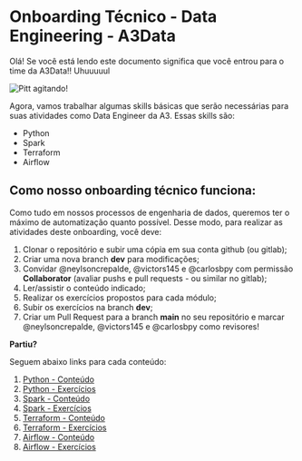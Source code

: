 # Onboarding Técnico - Data Engineering - A3Data

Olá! Se você está lendo este documento significa que você entrou para o time da A3Data!! Uhuuuuul

![Pitt agitando!](https://media.giphy.com/media/VGJPsBvlsHDyw/giphy.gif)

Agora, vamos trabalhar algumas skills básicas que serão necessárias para suas atividades como Data Engineer da A3. Essas skills são:

- Python
- Spark
- Terraform
- Airflow

## Como nosso onboarding técnico funciona:

Como tudo em nossos processos de engenharia de dados, queremos ter o máximo de automatização quanto possível. Desse modo, para realizar as atividades deste onboarding, você deve:

1) Clonar o repositório e subir uma cópia em sua conta github (ou gitlab);
2) Criar uma nova branch **dev** para modificações;
3) Convidar @neylsoncrepalde, @victors145 e @carlosbpy com permissão **Collaborator** (avaliar pushs e pull requests - ou similar no gitlab); 
4) Ler/assistir o conteúdo indicado;
5) Realizar os exercícios propostos para cada módulo;
6) Subir os exercícios na branch **dev**;
7) Criar um Pull Request para a branch **main** no seu repositório e marcar @neylsoncrepalde, @victors145 e @carlosbpy como revisores!

**Partiu?**

Seguem abaixo links para cada conteúdo:

1) [Python - Conteúdo](1-python/1-1-python-conteudo.md)
2) [Python - Exercícios](1-python/1-2-python-exercicios.md)
3) [Spark - Conteúdo](2-spark/2-1-spark-conteudo.md)
4) [Spark - Exercícios](2-spark/2-2-spark-exercicios.md)
5) [Terraform - Conteúdo](3-terraform/3-1-terraform-conteudo.md)
6) [Terraform - Exercícios](3-terraform/3-2-terraform-exercicios.md)
7) [Airflow - Conteúdo](4-airflow/4-1-airflow-conteudo.md)
8) [Airflow - Exercícios](4-airflow/4-2-airflow-exercicios.md)


